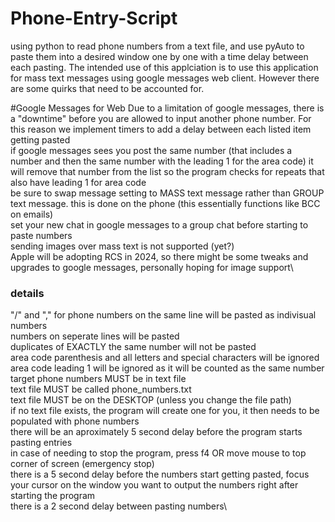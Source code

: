 # Phone-Entry-Script
using python to read phone numbers from a text file, and use pyAuto to paste them into a desired window one by one with a time delay between each pasting. The intended use of this applciation is to use this application for mass text messages using google messages web client. However there are some quirks that need to be accounted for.

#Google Messages for Web
Due to a limitation of google messages, there is a "downtime" before you are allowed to input another phone number. For this reason we implement timers to add a delay between each listed item getting pasted\
if google messages sees you post the same number (that includes a number and then the same number with the leading 1 for the area code) it will remove that number from the list so the program checks for repeats that also have leading 1 for area code\
be sure to swap message setting to MASS text message rather than GROUP text message. this is done on the phone (this essentially functions like BCC on emails)\
set your new chat in google messages to a group chat before starting to paste numbers\
sending images over mass text is not supported (yet?) \
Apple will be adopting RCS in 2024, so there might be some tweaks and upgrades to google messages, personally hoping for image support\

### details
"/" and "," for phone numbers on the same line will be pasted as indivisual numbers\
numbers on seperate lines will be pasted\
duplicates of EXACTLY the same number will not be pasted\
area code parenthesis and all letters and special characters will be ignored\
area code leading 1 will be ignored as it will be counted as the same number \
target phone numbers MUST be in text file \
text file MUST be called phone_numbers.txt\
text file MUST be on the DESKTOP (unless you change the file path)\
if no text file exists, the program will create one for you, it then needs to be populated with phone numbers\
there will be an aproximately 5 second delay before the program starts pasting entries\
in case of needing to stop the program, press f4 OR move mouse to top corner of screen (emergency stop)\
there is a 5 second delay before the numbers start getting pasted, focus your cursor on the window you want to output the numbers right after starting the program\
there is a 2 second delay between pasting numbers\

